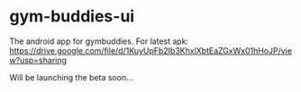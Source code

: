 # gym-buddies-ui
The android app for gymbuddies.
For latest apk: https://drive.google.com/file/d/1KuyUpFb2Ib3KhxlXbtEaZGxWx01hHoJP/view?usp=sharing

Will be launching the beta soon...
